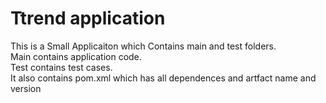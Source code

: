 # Ttrend application

This is a Small Applicaiton which Contains main and test folders.  
Main contains application code.  
Test contains test cases.  
It also contains pom.xml which has all dependences and artfact name and version

